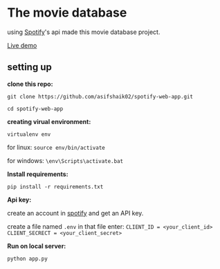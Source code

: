 # The movie database

using [Spotify](https://www.spotify.com/)'s api made this movie database project.  

[Live demo](https://spotifywebapp0.herokuapp.com/)

## setting up

**clone this repo:**

`git clone https://github.com/asifshaik02/spotify-web-app.git`

`cd spotify-web-app`

**creating virual environment:**

`virtualenv env`

for linux:
`source env/bin/activate`

for windows:
`\env\Scripts\activate.bat`

**Install requirements:**

`pip install -r requirements.txt`

**Api key:**

create an account in [spotify](https://www.spotify.com/) and get an API key.

create a file named `.env` in that file enter:
`CLIENT_ID = <your_client_id>`  
`CLIENT_SECRECT = <your_client_secret>`

**Run on local server:**

`python app.py`